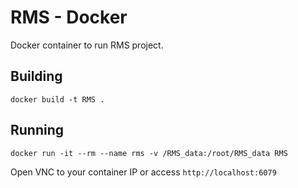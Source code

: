 # RMS - Docker

Docker container to run RMS project.


## Building

```console
docker build -t RMS .
```

## Running

```console
docker run -it --rm --name rms -v /RMS_data:/root/RMS_data RMS
```

Open VNC to your container IP or access `http://localhost:6079`

